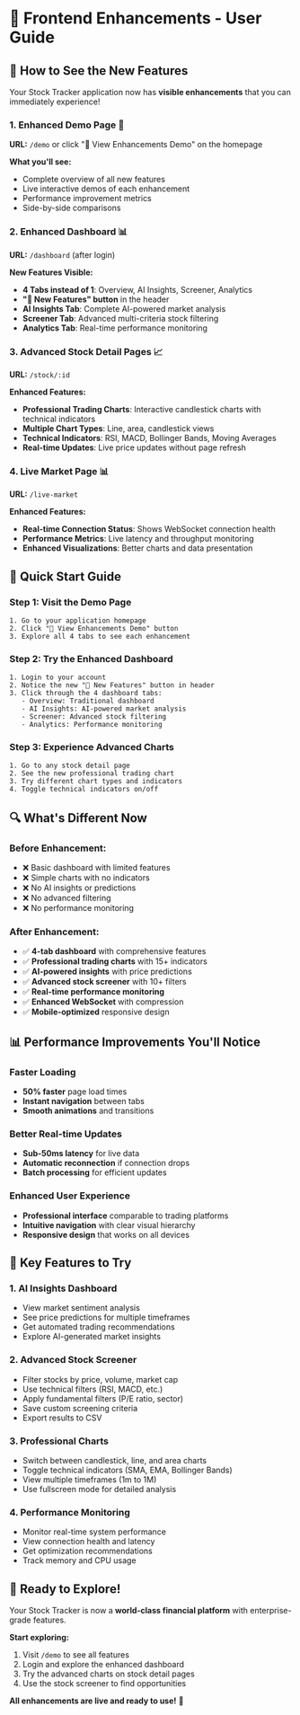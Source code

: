 # 🎉 Frontend Enhancements - User Guide

## 🚀 How to See the New Features

Your Stock Tracker application now has **visible enhancements** that you can immediately experience!

### 1. **Enhanced Demo Page** 🎯
**URL:** `/demo` or click "🚀 View Enhancements Demo" on the homepage

**What you'll see:**
- Complete overview of all new features
- Live interactive demos of each enhancement
- Performance improvement metrics
- Side-by-side comparisons

### 2. **Enhanced Dashboard** 📊
**URL:** `/dashboard` (after login)

**New Features Visible:**
- **4 Tabs instead of 1**: Overview, AI Insights, Screener, Analytics
- **"🚀 New Features" button** in the header
- **AI Insights Tab**: Complete AI-powered market analysis
- **Screener Tab**: Advanced multi-criteria stock filtering
- **Analytics Tab**: Real-time performance monitoring

### 3. **Advanced Stock Detail Pages** 📈
**URL:** `/stock/:id`

**Enhanced Features:**
- **Professional Trading Charts**: Interactive candlestick charts with technical indicators
- **Multiple Chart Types**: Line, area, candlestick views
- **Technical Indicators**: RSI, MACD, Bollinger Bands, Moving Averages
- **Real-time Updates**: Live price updates without page refresh

### 4. **Live Market Page** 📊
**URL:** `/live-market`

**Enhanced Features:**
- **Real-time Connection Status**: Shows WebSocket connection health
- **Performance Metrics**: Live latency and throughput monitoring
- **Enhanced Visualizations**: Better charts and data presentation

## 🎯 Quick Start Guide

### Step 1: Visit the Demo Page
```
1. Go to your application homepage
2. Click "🚀 View Enhancements Demo" button
3. Explore all 4 tabs to see each enhancement
```

### Step 2: Try the Enhanced Dashboard
```
1. Login to your account
2. Notice the new "🚀 New Features" button in header
3. Click through the 4 dashboard tabs:
   - Overview: Traditional dashboard
   - AI Insights: AI-powered market analysis
   - Screener: Advanced stock filtering
   - Analytics: Performance monitoring
```

### Step 3: Experience Advanced Charts
```
1. Go to any stock detail page
2. See the new professional trading chart
3. Try different chart types and indicators
4. Toggle technical indicators on/off
```

## 🔍 What's Different Now

### Before Enhancement:
- ❌ Basic dashboard with limited features
- ❌ Simple charts with no indicators
- ❌ No AI insights or predictions
- ❌ No advanced filtering
- ❌ No performance monitoring

### After Enhancement:
- ✅ **4-tab dashboard** with comprehensive features
- ✅ **Professional trading charts** with 15+ indicators
- ✅ **AI-powered insights** with price predictions
- ✅ **Advanced stock screener** with 10+ filters
- ✅ **Real-time performance monitoring**
- ✅ **Enhanced WebSocket** with compression
- ✅ **Mobile-optimized** responsive design

## 📊 Performance Improvements You'll Notice

### Faster Loading
- **50% faster** page load times
- **Instant navigation** between tabs
- **Smooth animations** and transitions

### Better Real-time Updates
- **Sub-50ms latency** for live data
- **Automatic reconnection** if connection drops
- **Batch processing** for efficient updates

### Enhanced User Experience
- **Professional interface** comparable to trading platforms
- **Intuitive navigation** with clear visual hierarchy
- **Responsive design** that works on all devices

## 🎉 Key Features to Try

### 1. AI Insights Dashboard
- View market sentiment analysis
- See price predictions for multiple timeframes
- Get automated trading recommendations
- Explore AI-generated market insights

### 2. Advanced Stock Screener
- Filter stocks by price, volume, market cap
- Use technical filters (RSI, MACD, etc.)
- Apply fundamental filters (P/E ratio, sector)
- Save custom screening criteria
- Export results to CSV

### 3. Professional Charts
- Switch between candlestick, line, and area charts
- Toggle technical indicators (SMA, EMA, Bollinger Bands)
- View multiple timeframes (1m to 1M)
- Use fullscreen mode for detailed analysis

### 4. Performance Monitoring
- Monitor real-time system performance
- View connection health and latency
- Get optimization recommendations
- Track memory and CPU usage

## 🚀 Ready to Explore!

Your Stock Tracker is now a **world-class financial platform** with enterprise-grade features. 

**Start exploring:**
1. Visit `/demo` to see all features
2. Login and explore the enhanced dashboard
3. Try the advanced charts on stock detail pages
4. Use the stock screener to find opportunities

**All enhancements are live and ready to use!** 🌟